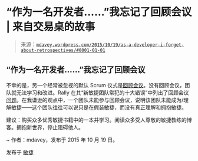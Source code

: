 <!--yml

类别：未分类

日期：2024-05-18 05:38:56

-->

# “作为一名开发者……”我忘记了回顾会议 | 来自交易桌的故事

> 来源：[`mdavey.wordpress.com/2015/10/19/as-a-developer-i-forget-about-retrospectives/#0001-01-01`](https://mdavey.wordpress.com/2015/10/19/as-a-developer-i-forget-about-retrospectives/#0001-01-01)

## “作为一名开发者……”我忘记了回顾会议

不幸的是，另一个经常被忽视的默认 Scrum 仪式是[回顾会议](https://www.mountaingoatsoftware.com/agile/scrum/sprint-retrospective)。没有回顾会议，团队就无法学习和改进。Rally 在其“新敏捷团队常犯的十大错误”中列出了回顾会议[问题](https://help.rallydev.com/top-10-mistakes-teams)。在我谦逊的观点中，一个团队未能参与回顾会议，说明该团队未能成为/理解敏捷——这个团队往往可以说只是在假装敏捷，而没有真正理解和拥抱敏捷。

建议：购买众多优秀敏捷书籍中的一本并学习。阅读众多受人尊敬的敏捷教练的博客。拥抱新世界，停止阻碍他人。

~ 作者：mdavey，发布于 2015 年 10 月 19 日。

发布于 [敏捷](https://mdavey.wordpress.com/category/agile/)
